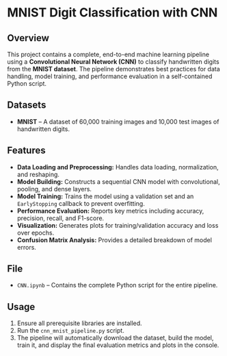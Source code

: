 
# **MNIST Digit Classification with CNN**

## **Overview**
This project contains a complete, end-to-end machine learning pipeline using a **Convolutional Neural Network (CNN)** to classify handwritten digits from the **MNIST dataset**. The pipeline demonstrates best practices for data handling, model training, and performance evaluation in a self-contained Python script.

## **Datasets**
* **MNIST** – A dataset of 60,000 training images and 10,000 test images of handwritten digits.

## **Features**
* **Data Loading and Preprocessing:** Handles data loading, normalization, and reshaping.
* **Model Building:** Constructs a sequential CNN model with convolutional, pooling, and dense layers.
* **Model Training:** Trains the model using a validation set and an `EarlyStopping` callback to prevent overfitting.
* **Performance Evaluation:** Reports key metrics including accuracy, precision, recall, and F1-score.
* **Visualization:** Generates plots for training/validation accuracy and loss over epochs.
* **Confusion Matrix Analysis:** Provides a detailed breakdown of model errors.

## **File**
* `CNN.ipynb` – Contains the complete Python script for the entire pipeline.

## **Usage**
1. Ensure all prerequisite libraries are installed.
2. Run the `cnn_mnist_pipeline.py` script.
3. The pipeline will automatically download the dataset, build the model, train it, and display the final evaluation metrics and plots in the console.

